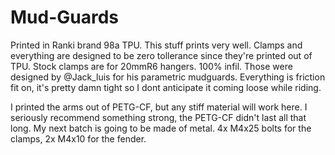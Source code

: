# Mud-Guards

Printed in Ranki brand 98a TPU. This stuff prints very well. Clamps and everything are designed to be zero tollerance since they're printed out of TPU. Stock clamps are for 20mmR6 hangers. 100% infil. Those were designed by @Jack_luis for his parametric mudguards. Everything is friction fit on, it's pretty damn tight so I dont anticipate it coming loose while riding. 

I printed the arms out of PETG-CF, but any stiff material will work here. I seriously recommend something strong, the PETG-CF didn't last all that long. My next batch is going to be made of metal. 4x M4x25 bolts for the clamps, 2x M4x10 for the fender. 


